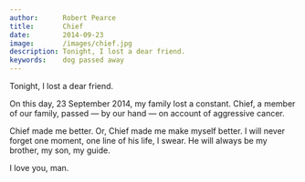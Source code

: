 ```yaml
---
author:      Robert Pearce
title:       Chief
date:        2014-09-23
image:       /images/chief.jpg
description: Tonight, I lost a dear friend.
keywords:    dog passed away
---
```


Tonight, I lost a dear friend.

On this day, 23 September 2014, my family lost a constant. Chief, a member of our family, passed &mdash; by our hand &mdash; on account of aggressive cancer.

Chief made me better. Or, Chief made me make myself better.
I will never forget one moment, one line of his life, I swear.
He will always be my brother, my son, my guide.

I love you, man.
